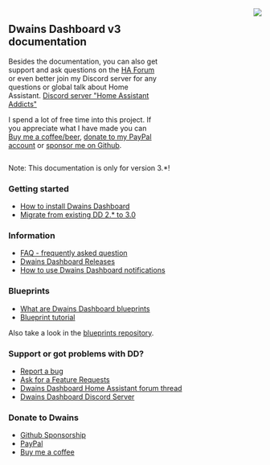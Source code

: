 <div class="row" style="display: grid; grid-template-columns: 60% 40%;">
  <div class="column">
  <h2>Dwains Dashboard v3 documentation</h2>
  <p>Besides the documentation, you can also get support and ask questions on the <a href="https://community.home-assistant.io/t/dwains-theme-released-an-auto-generating-lovelace-ui-theme/168593?u=dwains">HA Forum</a> or even better join my Discord server for any questions or global talk about Home Assistant. <a href="https://discord.gg/7yt64uX">Discord server "Home Assistant Addicts"</a></p>
  <p>
  I spend a lot of free time into this project. If you appreciate what I have made you can <a href="https://www.buymeacoffee.com/FAkYvrx" target="_blank">Buy me a coffee/beer</a>, <a href="https://www.paypal.me/dwainscheeren" target="_blank">donate to my PayPal account</a> or <a href="https://github.com/sponsors/dwainscheeren">sponsor me on Github</a>.
  </p>
  </div>
  <div class="column" style="text-align: right;">
   <img src="../images/preview1.jpg">
  </div>
</div>

Note: This documentation is only for version 3.*!

### Getting started
* [How to install Dwains Dashboard](information/installation.md)
* [Migrate from existing DD 2.* to 3.0](information/migrate-v2-to-v3.md)

### Information
* [FAQ - frequently asked question](information/faq.md)
* [Dwains Dashboard Releases](https://github.com/dwainscheeren/dwains-lovelace-dashboard/releases)
* [How to use Dwains Dashboard notifications](information/notifications.md)

### Blueprints
* [What are Dwains Dashboard blueprints](blueprint/what-are-blueprints.md)
* [Blueprint tutorial](blueprint/tutorial.md)

Also take a look in the [blueprints repository](https://github.com/dwainscheeren/dwains-dashboard-blueprints).

### Support or got problems with DD?
* [Report a bug](https://github.com/dwainscheeren/dwains-lovelace-dashboard/issues)
* [Ask for a Feature Requests](https://github.com/dwainscheeren/dwains-lovelace-dashboard/discussions)
* [Dwains Dashboard Home Assistant forum thread](https://community.home-assistant.io/t/dwains-theme-an-auto-generating-lovelace-ui-theme/168593?u=dwains)
* [Dwains Dashboard Discord Server](https://discord.gg/7yt64uX)

### Donate to Dwains
* [Github Sponsorship](https://github.com/sponsors/dwainscheeren)
* [PayPal](https://www.paypal.me/dwainscheeren)
* [Buy me a coffee](https://www.buymeacoffee.com/FAkYvrx)